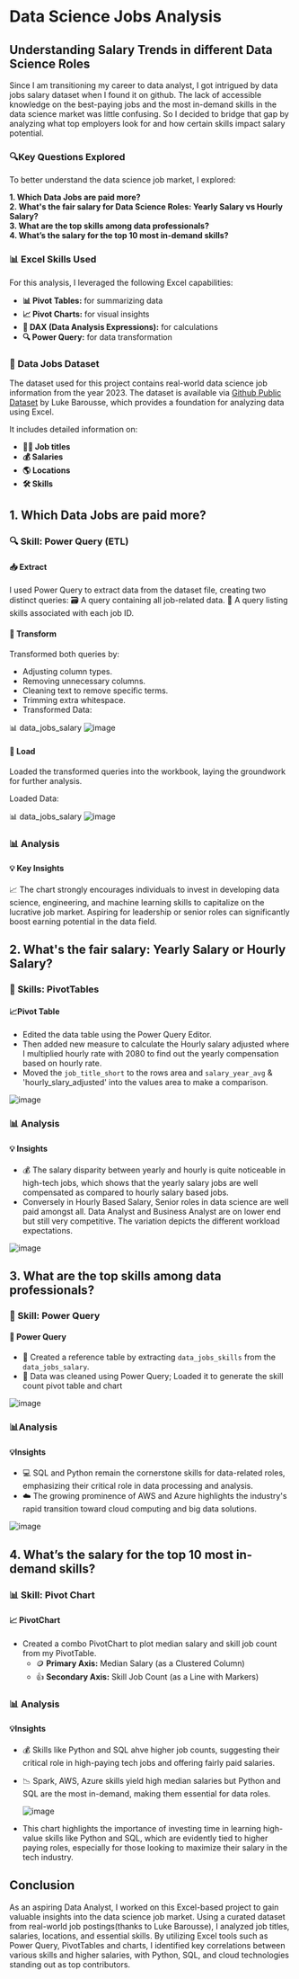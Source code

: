 # Data Science Jobs Analysis

## Understanding Salary Trends in different Data Science Roles

Since I am transitioning my career to data analyst, I got intrigued by data jobs salary dataset when I found it on github. The lack of accessible knowledge on the best-paying jobs and the most in-demand skills in the data science market was little confusing. So I decided to bridge that gap by analyzing what top employers look for and how certain skills impact salary potential. 

### 🔍Key Questions Explored

To better understand the data science job market, I explored:

**1. Which Data Jobs are paid more?**  
**2. What's the fair salary for Data Science Roles: Yearly Salary vs Hourly Salary?**  
**3. What are the top skills among data professionals?**  
**4. What’s the salary for the top 10 most in-demand skills?**

### 📊 Excel Skills Used

For this analysis, I leveraged the following Excel capabilities:

- **📊 Pivot Tables:** for summarizing data
- **📈 Pivot Charts:** for visual insights
- **🧮 DAX (Data Analysis Expressions):** for calculations
- **🔍 Power Query:** for data transformation


### 📂 Data Jobs Dataset

The dataset used for this project contains real-world data science job information from the year 2023. The dataset is available via [Github Public Dataset](https://github.com/lukebarousse/Excel_Data_Analytics_Course/tree/main/0_Resources/Datasets) by Luke Barousse, which provides a foundation for analyzing data using Excel. 

It includes detailed information on:

- **👷‍♂️ Job titles**
- **💰 Salaries**
- **🌎 Locations**
- **🛠️ Skills**

## 1. Which Data Jobs are paid more?

### 🔍 Skill: Power Query (ETL)
#### 📥 Extract
   I used Power Query to extract data from the dataset file, creating two distinct queries:
    🗃️ A query containing all job-related data.
    🔧 A query listing skills associated with each job ID.

#### 🔄 Transform
  Transformed both queries by:
  - Adjusting column types.
  - Removing unnecessary columns.
  - Cleaning text to remove specific terms.
  - Trimming extra whitespace.
  - Transformed Data:

📊 data_jobs_salary
![image](https://github.com/user-attachments/assets/dd20c3f1-e262-4425-be1c-c46d64692948)

#### 🔗 Load
Loaded the transformed queries into the workbook, laying the groundwork for further analysis.

Loaded Data:

📊 data_jobs_salary
![image](https://github.com/user-attachments/assets/4fdc7968-49a1-452c-880a-6353a01e2409)

### 📊 Analysis

#### 💡 Key Insights

📈 The chart strongly encourages individuals to invest in developing data science, engineering, and machine learning skills to capitalize on the lucrative job market. Aspiring for leadership or senior roles can significantly boost earning potential in the data field.

## 2. What's the fair salary: Yearly Salary or Hourly Salary?

### 🧮 Skills: PivotTables 

#### 📈Pivot Table
- Edited the data table using the Power Query Editor.
- Then added new measure to calculate the Hourly salary adjusted where I multiplied hourly rate with 2080 to find out the yearly compensation based on hourly rate.
- Moved the `job_title_short` to the rows area and `salary_year_avg` & 'hourly_slary_adjusted' into the values area to make a comparison.

![image](https://github.com/user-attachments/assets/6348b8d0-7c77-4931-b5c9-e39c7d1169da)

### 📊 Analysis

#### 💡 Insights

- 💰 The salary disparity between yearly and hourly is quite noticeable in high-tech jobs, which shows that the yearly salary jobs are well compensated as compared to hourly salary based jobs.
- Conversely in Hourly Based Salary, Senior roles in data science are well paid amongst all. Data Analyst and Business Analyst are on lower end but still very competitive. The variation depicts the different workload expectations.

![image](https://github.com/user-attachments/assets/17bf65c5-8d12-4402-a1d9-70bc770d697a)

## 3. What are the top skills among data professionals?

### 🔧 Skill: Power Query

#### 💪 Power Query

- 🔗 Created a reference table by extracting `data_jobs_skills` from the `data_jobs_salary`.
- 🧹 Data was cleaned using Power Query; Loaded it to generate the skill count pivot table and chart

![image](https://github.com/user-attachments/assets/3b25a3c9-0f72-4a13-ae35-e1230f1c9d92)

### 📊Analysis

#### 💡Insights

- 💻 SQL and Python remain the cornerstone skills for data-related roles, emphasizing their critical role in data processing and analysis.
- ☁️ The growing prominence of AWS and Azure highlights the industry's rapid transition toward cloud computing and big data solutions.

![image](https://github.com/user-attachments/assets/e638d21c-8b64-413e-bc80-0ead1fde3e37)


## 4. What’s the salary for the top 10 most in-demand skills?

### 📊 Skill: Pivot Chart

#### 📈 PivotChart

- Created a combo PivotChart to plot median salary and skill job count from my PivotTable.
    - 🪙 **Primary Axis:** Median Salary (as a Clustered Column)
    - 👍 **Secondary Axis:** Skill Job Count (as a Line with Markers)

### 📊 Analysis

#### 💡Insights

- 💰 Skills like Python and SQL ahve higher job counts, suggesting their critical role in high-paying tech jobs and offering fairly paid salaries.
- 📉 Spark, AWS, Azure skills yield high median salaries but Python and SQL are the most in-demand, making them essential for data roles.

   ![image](https://github.com/user-attachments/assets/af086574-38af-44ae-bcd7-4bd613a46878)

- This chart highlights the importance of investing time in learning high-value skills like Python and SQL, which are evidently tied to higher paying roles, especially for those looking to maximize their salary in the tech industry.

## Conclusion

As an aspiring Data Analyst, I worked on this Excel-based project to gain valuable insights into the data science job market. Using a curated dataset from real-world job postings(thanks to Luke Barousse), I analyzed job titles, salaries, locations, and essential skills. By utilizing Excel tools such as Power Query, PivotTables and charts, I identified key correlations between various skills and higher salaries, with Python, SQL, and cloud technologies standing out as top contributors. 






